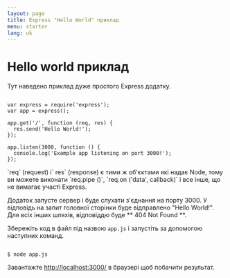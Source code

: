 ```yaml
---
layout: page
title: Express "Hello World" приклад
menu: starter
lang: uk
---
```


# Hello world приклад

Тут наведено приклад дуже простого Express додатку.

<pre><code class="language-javascript" translate="no">
var express = require('express');
var app = express();

app.get('/', function (req, res) {
  res.send('Hello World!');
});

app.listen(3000, function () {
  console.log('Example app listening on port 3000!');
});
</code></pre>

<div class="doc-box doc-notice" markdown="1">
`req` (request) і` res` (response) є тими ж об'єктами які надає Node, тому ви можете виконати
`req.pipe ()`, `req.on ('data', callback)` і все інше, що не вимагає участі Express.
</div>

Додаток запусте сервер і буде слухати з'єднання на порту 3000. У відповідь на запит головної сторінки буде відправлено "Hello World!". Для всіх інших шляхів, відповіддю буде ** 404 Not Found **.

Збережіть код в файл під назвою `app.js` і запустіть за допомогою наступних команд.

<pre><code class="language-sh" translate="no">
$ node app.js
</code></pre>

Завантажте [http://localhost:3000/](http://localhost:3000/) в браузері щоб побачити результат.
